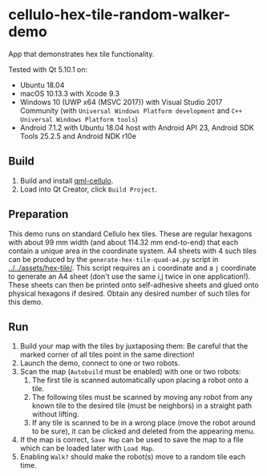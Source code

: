 cellulo-hex-tile-random-walker-demo
===================================

App that demonstrates hex tile functionality.

Tested with Qt 5.10.1 on:

- Ubuntu 18.04
- macOS 10.13.3 with Xcode 9.3
- Windows 10 (UWP x64 (MSVC 2017)) with Visual Studio 2017 Community (with `Universal Windows Platform development` and `C++ Universal Windows Platform tools`)
- Android 7.1.2 with Ubuntu 18.04 host with Android API 23, Android SDK Tools 25.2.5 and Android NDK r10e

Build
-----

1. Build and install [qml-cellulo](../../).
1. Load into Qt Creator, click `Build Project`.

Preparation
-----------

This demo runs on standard Cellulo hex tiles. These are regular hexagons with about 99 mm width (and about 114.32 mm
end-to-end) that each contain a unique area in the coordinate system. A4 sheets with 4 such tiles can be produced by the
`generate-hex-tile-quad-a4.py` script in [../../assets/hex-tile/](../../assets/hex-tile/). This script requires an `i`
coordinate and a `j` coordinate to generate an A4 sheet (don't use the same i,j twice in one application!). These sheets
can then be printed onto self-adhesive sheets and glued onto physical hexagons if desired. Obtain any desired number of
such tiles for this demo.

Run
---

1. Build your map with the tiles by juxtaposing them: Be careful that the marked corner of all tiles point in the same direction!
1. Launch the demo, connect to one or two robots.
1. Scan the map (`Autobuild` must be enabled) with one or two robots:
    1. The first tile is scanned automatically upon placing a robot onto a tile.
    1. The following tiles must be scanned by moving any robot from any known tile to the desired tile (must be neighbors) in a straight path without lifting.
    1. If any tile is scanned to be in a wrong place (move the robot around to be sure), it can be clicked and deleted from the appearing menu.
1. If the map is correct, `Save Map` can be used to save the map to a file which can be loaded later with `Load Map`.
1. Enabling `Walk?` should make the robot(s) move to a random tile each time.
